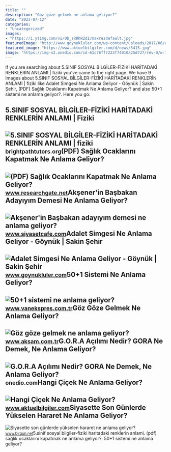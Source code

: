 ```yaml
---
title: ""
description: "Göz göze gelmek ne anlama geliyor?"
date: "2023-07-12"
categories:
- "Uncategorized"
images:
- "https://i.ytimg.com/vi/Ob_sRRhR2dI/maxresdefault.jpg"
featuredImage: "http://www.goynukluler.com/wp-content/uploads/2017/06/adalet-simgesi-chp.jpg"
featured_image: "https://www.aktuelbilgiler.com/d/news/5415.jpg"
image: "https://img-s2.onedio.com/id-61c76ff7223f74010a25d727/rev-0/w-1200/h-668/f-jpg/s-eb64b8ed2077ea60c6fc1742484f0f422ad72ddb.jpg"
---
```


If you are searching about 5.SINIF SOSYAL BİLGİLER-FİZİKİ HARİTADAKİ RENKLERİN ANLAMI | fiziki you've came to the right page. We have 9 Images about 5.SINIF SOSYAL BİLGİLER-FİZİKİ HARİTADAKİ RENKLERİN ANLAMI | fiziki like Adalet Simgesi Ne Anlama Geliyor - Göynük | Sakin Şehir, (PDF) Sağlık Ocaklarını Kapatmak Ne Anlama Geliyor? and also 50+1 sistemi ne anlama geliyor?. Here you go:

5.SINIF SOSYAL BİLGİLER-FİZİKİ HARİTADAKİ RENKLERİN ANLAMI | Fiziki
-------------------------------------------------------------------

 ![5.SINIF SOSYAL BİLGİLER-FİZİKİ HARİTADAKİ RENKLERİN ANLAMI | fiziki](https://i.ytimg.com/vi/Ob_sRRhR2dI/maxresdefault.jpg) <small>brightpathtutors.org</small>(PDF) Sağlık Ocaklarını Kapatmak Ne Anlama Geliyor?
---------------------------------------------------

 ![(PDF) Sağlık Ocaklarını Kapatmak Ne Anlama Geliyor?](https://i1.rgstatic.net/publication/333380895_Saglik_Ocaklarini_Kapatmak_Ne_Anlama_Geliyor/links/5ce991f9a6fdccc9ddcff0da/largepreview.png) <small>www.researchgate.net</small>Akşener'in Başbakan Adayıyım Demesi Ne Anlama Geliyor?
------------------------------------------------------

 ![Akşener'in Başbakan adayıyım demesi ne anlama geliyor?](https://d.siyasetcafe.com/news/95674.jpg) <small>www.siyasetcafe.com</small>Adalet Simgesi Ne Anlama Geliyor - Göynük | Sakin Şehir
-------------------------------------------------------

 ![Adalet Simgesi Ne Anlama Geliyor - Göynük | Sakin Şehir](http://www.goynukluler.com/wp-content/uploads/2017/06/adalet-simgesi-chp.jpg) <small>www.goynukluler.com</small>50+1 Sistemi Ne Anlama Geliyor?
-------------------------------

 ![50+1 sistemi ne anlama geliyor?](https://www.vanekspres.com.tr/images/haberler/2021/11/501_sistemi_ne_anlama_geliyor_h20678_21255.png) <small>www.vanekspres.com.tr</small>Göz Göze Gelmek Ne Anlama Geliyor?
----------------------------------

 ![Göz göze gelmek ne anlama geliyor?](https://img3.aksam.com.tr/imgsdisk/2020/04/08/t25_080420205eca15ca.jpg) <small>www.aksam.com.tr</small>G.O.R.A Açılımı Nedir? GORA Ne Demek, Ne Anlama Geliyor?
--------------------------------------------------------

 ![G.O.R.A Açılımı Nedir? GORA Ne Demek, Ne Anlama Geliyor?](https://img-s2.onedio.com/id-61c76ff7223f74010a25d727/rev-0/w-1200/h-668/f-jpg/s-eb64b8ed2077ea60c6fc1742484f0f422ad72ddb.jpg) <small>onedio.com</small>Hangi Çiçek Ne Anlama Geliyor?
------------------------------

 ![Hangi Çiçek Ne Anlama Geliyor?](https://www.aktuelbilgiler.com/d/news/5415.jpg) <small>www.aktuelbilgiler.com</small>Siyasette Son Günlerde Yükselen Hararet Ne Anlama Geliyor?
----------------------------------------------------------

 ![Siyasette son günlerde yükselen hararet ne anlama geliyor?](https://static.birgun.net/resim/haber-detay-resim/2020/05/06/siyasette-son-gunlerde-yukselen-hararet-ne-anlama-geliyor-727669-5.jpg) <small>www.birgun.net</small>5.sinif sosyal bi̇lgi̇ler-fi̇zi̇ki̇ hari̇tadaki̇ renkleri̇n anlami. (pdf) sağlık ocaklarını kapatmak ne anlama geliyor?. 50+1 sistemi ne anlama geliyor?
